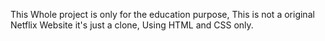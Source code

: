 This Whole project is only for the education purpose, This is not a original Netflix Website it's just a clone, Using HTML and CSS only.   
